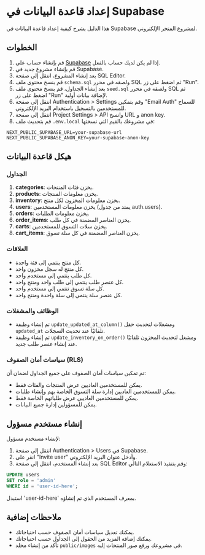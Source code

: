 # إعداد قاعدة البيانات في Supabase

هذا الدليل يشرح كيفية إعداد قاعدة البيانات في Supabase لمشروع المتجر الإلكتروني.

## الخطوات

1. قم بإنشاء حساب على [Supabase](https://supabase.com/) إذا لم يكن لديك حساب بالفعل.
2. قم بإنشاء مشروع جديد في Supabase.
3. بعد إنشاء المشروع، انتقل إلى صفحة SQL Editor.
4. قم بنسخ محتوى ملف `schema.sql` ولصقه في محرر SQL ثم اضغط على زر "Run".
5. بعد إنشاء الجداول، قم بنسخ محتوى ملف `seed.sql` ولصقه في محرر SQL ثم اضغط على زر "Run" لإضافة بيانات أولية.
6. انتقل إلى صفحة Authentication > Settings وقم بتمكين "Email Auth" للسماح للمستخدمين بالتسجيل باستخدام البريد الإلكتروني.
7. انتقل إلى صفحة Project Settings > API وانسخ URL و anon key.
8. قم بتحديث ملف `.env.local` في مشروعك بالقيم التي نسختها:

```
NEXT_PUBLIC_SUPABASE_URL=your-supabase-url
NEXT_PUBLIC_SUPABASE_ANON_KEY=your-supabase-anon-key
```

## هيكل قاعدة البيانات

### الجداول

1. **categories**: يخزن فئات المنتجات.
2. **products**: يخزن معلومات المنتجات.
3. **inventory**: يخزن معلومات المخزون لكل منتج.
4. **users**: يخزن معلومات المستخدمين (يمتد من جدول auth.users).
5. **orders**: يخزن معلومات الطلبات.
6. **order_items**: يخزن العناصر المضمنة في كل طلب.
7. **carts**: يخزن سلات التسوق للمستخدمين.
8. **cart_items**: يخزن العناصر المضمنة في كل سلة تسوق.

### العلاقات

- كل منتج ينتمي إلى فئة واحدة.
- كل منتج له سجل مخزون واحد.
- كل طلب ينتمي إلى مستخدم واحد.
- كل عنصر طلب ينتمي إلى طلب واحد ومنتج واحد.
- كل سلة تسوق تنتمي إلى مستخدم واحد.
- كل عنصر سلة ينتمي إلى سلة واحدة ومنتج واحد.

### الوظائف والمشغلات

- تم إنشاء وظيفة `update_updated_at_column()` ومشغلات لتحديث حقل `updated_at` تلقائيًا عند تحديث السجلات.
- تم إنشاء وظيفة `update_inventory_on_order()` ومشغل لتحديث المخزون تلقائيًا عند إنشاء عنصر طلب جديد.

### سياسات أمان الصفوف (RLS)

تم تمكين سياسات أمان الصفوف على جميع الجداول لضمان أن:
- يمكن للمستخدمين العاديين عرض المنتجات والفئات فقط.
- يمكن للمستخدمين العاديين إدارة سلة التسوق الخاصة بهم وإنشاء طلبات.
- يمكن للمستخدمين العاديين عرض طلباتهم الخاصة فقط.
- يمكن للمسؤولين إدارة جميع البيانات.

## إنشاء مستخدم مسؤول

لإنشاء مستخدم مسؤول:

1. انتقل إلى صفحة Authentication > Users في Supabase.
2. انقر على "Invite user" وأدخل عنوان البريد الإلكتروني.
3. بعد إنشاء المستخدم، انتقل إلى صفحة SQL Editor وقم بتنفيذ الاستعلام التالي:

```sql
UPDATE users
SET role = 'admin'
WHERE id = 'user-id-here';
```

استبدل 'user-id-here' بمعرف المستخدم الذي تم إنشاؤه.

## ملاحظات إضافية

- يمكنك تعديل سياسات أمان الصفوف حسب احتياجاتك.
- يمكنك إضافة المزيد من الحقول إلى الجداول حسب احتياجاتك.
- تأكد من إنشاء مجلد `public/images` في مشروعك ورفع صور المنتجات إليه.
